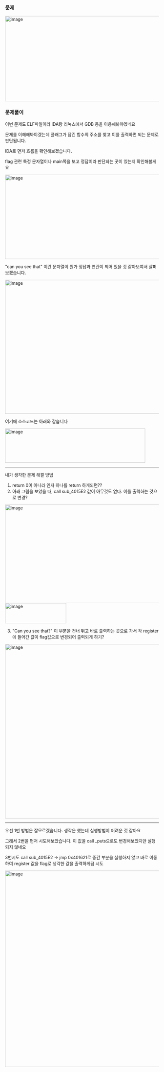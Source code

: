 
### 문제

<img width="748" height="279" alt="image" src="https://github.com/user-attachments/assets/908bf364-c76e-43d5-806a-360a63ffabab" />


### 문제풀이

이번 문제도 ELF파일이라 IDA랑 리눅스에서 GDB 등을 이용해봐야겠네요 

문제를 이해해봐야겠는데 플래그가 담긴 함수의 주소를 찾고 이를 출력하면 되는 문제로 판단됩니다.

IDA로 먼저 흐름을 확인해보겠습니다.

flag 관련 특정 문자열이나 main쪽을 보고 정답이라 판단되는 곳이 있는지 확인해볼게요

<img width="666" height="276" alt="image" src="https://github.com/user-attachments/assets/3536280c-7a1d-4633-b960-4973ac3ecb7d" />

"can you see that" 이란 문자열이 뭔가 정답과 연관이 되어 있을 것 같아보여서 살펴보겠습니다.

<img width="509" height="438" alt="image" src="https://github.com/user-attachments/assets/ca16ed42-187b-4ad1-8ae1-f5349c0533ca" />

여기에 소스코드는 아래와 같습니다

<img width="459" height="112" alt="image" src="https://github.com/user-attachments/assets/87e3e22b-b2e9-456d-bae4-ba4b587efc9a" />

---------------------------
내가 생각한 문제 해결 방법
1. return 0이 아니라 인자 하나를 return 하게되면??
2. 아래 그림을 보았을 때, call sub_4015E2 값이 아무것도 없다. 이를 출력하는 것으로 변경?

<img width="517" height="322" alt="image" src="https://github.com/user-attachments/assets/b5f233c8-734a-4657-85f6-a38a1fbf6a27" />

<img width="200" height="66" alt="image" src="https://github.com/user-attachments/assets/d472600a-3b69-40b3-91bd-aaa5ef69795b" />

3. "Can you see that?" 이 부분을 건너 뛰고 바로 출력하는 곳으로 가서 각 register에 들어간 값이 flag값으로 변경되어 출력되게 하기?
 
<img width="754" height="570" alt="image" src="https://github.com/user-attachments/assets/de033c22-cd00-4724-b35f-ace3b0aba4f1" />

---------------------------

우선 1번 방법은 잘모르겠습니다. 생각은 했는데 실행방법이 어려운 것 같아요

그래서 2번을 먼저 시도해보았습니다. 이 값을 call _puts으로도 변경해보았지만 실행되지 않네요

3번시도
call sub_4015E2 -> jmp 0x401621로 중간 부분을 실행하지 않고 바로 이동하여 register 값을 flag로 생각한 값을 출력하게끔 시도

<img width="1546" height="642" alt="image" src="https://github.com/user-attachments/assets/270032c5-d431-4a40-8905-56150ab6c9dc" />
